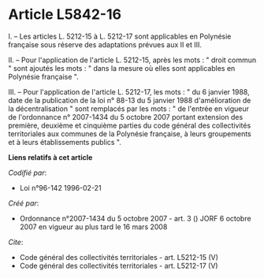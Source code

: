 # Article L5842-16

I. – Les articles L. 5212-15 à L. 5212-17 sont applicables en Polynésie française sous réserve des adaptations prévues aux II
et III.

II. – Pour l'application de l'article L. 5212-15, après les mots : " droit commun " sont ajoutés les mots : " dans la mesure
où elles sont applicables en Polynésie française ".

III. – Pour l'application de l'article L. 5212-17, les mots : " du 6 janvier 1988, date de la publication de la loi n° 88-13
du 5 janvier 1988 d'amélioration de la décentralisation " sont remplacés par les mots : " de l'entrée en vigueur de
l'ordonnance n° 2007-1434 du 5 octobre 2007 portant extension des première, deuxième et cinquième parties du code général des
collectivités territoriales aux communes de la Polynésie française, à leurs groupements et à leurs établissements publics ".

**Liens relatifs à cet article**

_Codifié par_:

  - Loi n°96-142 1996-02-21

_Créé par_:

  - Ordonnance n°2007-1434 du 5 octobre 2007 - art. 3 () JORF 6 octobre 2007 en vigueur au plus tard le 16 mars 2008

_Cite_:

  - Code général des collectivités territoriales - art. L5212-15 (V)
  - Code général des collectivités territoriales - art. L5212-17 (V)
